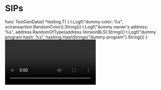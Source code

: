 
# SIPs
func TestGenData(t *testing.T) {
	t.Logf("dummy color: %s", sctransaction.RandomColor().String())
	t.Logf("dummy owner's address: %s", address.RandomOfType(address.VersionBLS).String())
	t.Logf("dummy program hash: %s", hashing.HashStrings("dummy program").String())
}
<video controls autoplay></video>
